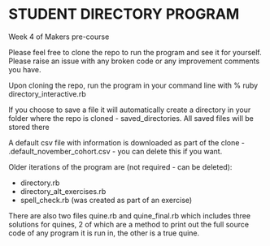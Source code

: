 # STUDENT DIRECTORY PROGRAM
Week 4 of Makers pre-course

Please feel free to clone the repo to run the program and see it for yourself. Please raise an issue with any broken code or any improvement comments you have.

Upon cloning the repo, run the program in your command line with % ruby directory\_interactive.rb

If you choose to save a file it will automatically create a directory in your folder where the repo is cloned - saved\_directories. All saved files will be stored there

A default csv file with information is downloaded as part of the clone - .default\_november\_cohort.csv - you can delete this if you want.

Older iterations of the program are (not required - can be deleted):
- directory.rb
- directory\_alt\_exercises.rb
- spell\_check.rb (was created as part of an exercise)

There are also two files quine.rb and quine\_final.rb which includes three solutions for quines, 2 of which are a method to print out the full source code of any program it is run in, the other is a true quine.

